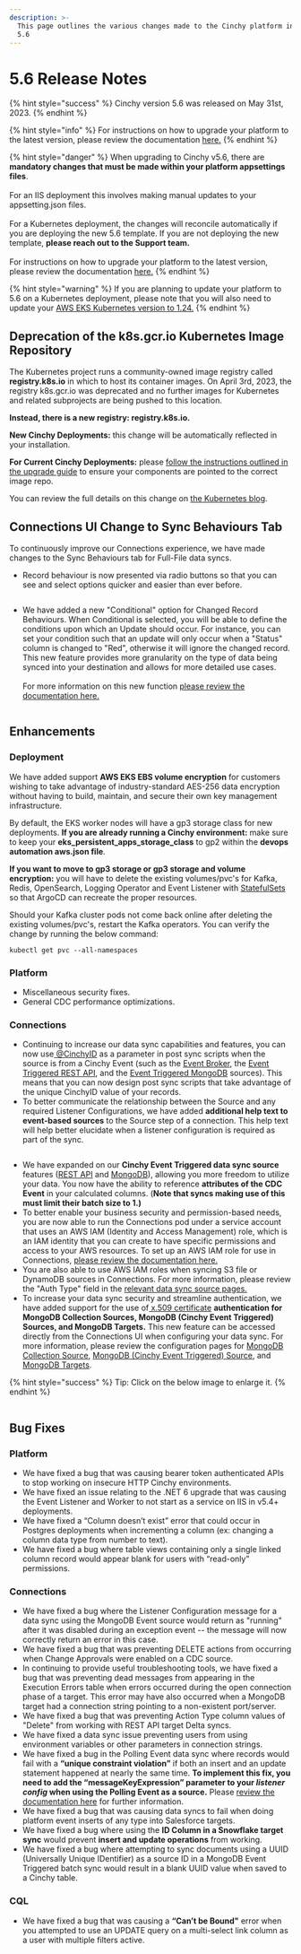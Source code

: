 ```yaml
---
description: >-
  This page outlines the various changes made to the Cinchy platform in version
  5.6
---
```


# 5.6 Release Notes

{% hint style="success" %}
Cinchy version 5.6 was released on May 31st, 2023.
{% endhint %}

{% hint style="info" %}
For instructions on how to upgrade your platform to the latest version, please review the documentation [here.](../../deployment-guide/upgrade-guides/)
{% endhint %}

{% hint style="danger" %}
When upgrading to Cinchy v5.6, there are **mandatory changes that must be made within your platform appsettings files**. \
\
For an IIS deployment this involves making manual updates to your appsetting.json files. \
\
For a Kubernetes deployment, the changes will reconcile automatically if you are deploying the new 5.6 template. If you are not deploying the new template, **please reach out to the Support team.** \
\
For instructions on how to upgrade your platform to the latest version, please review the documentation [here.](https://platform.docs.cinchy.com/deployment-guide/upgrade-guides/upgrading-cinchy-versions)
{% endhint %}

{% hint style="warning" %}
If you are planning to update your platform to 5.6 on a Kubernetes deployment, please note that you will also need to update your [AWS EKS Kubernetes version to 1.24.](../../deployment-guide/upgrade-guides/upgrading-cinchy-versions/kubernetes-upgrades/upgrading-aws-eks-kubernetes-version.md)
{% endhint %}

## Deprecation of the k8s.gcr.io Kubernetes Image Repository

The Kubernetes project runs a community-owned image registry called **registry.k8s.io** in which to host its container images. On April 3rd, 2023, the registry k8s.gcr.io was deprecated and no further images for Kubernetes and related subprojects are being pushed to this location.

**Instead, there is a new registry: registry.k8s.io.**

**New Cinchy Deployments:** this change will be automatically reflected in your installation.

**For Current Cinchy Deployments:** please [follow the instructions outlined in the upgrade guide](../../deployment-guide/upgrade-guides/upgrading-cinchy-versions/kubernetes-upgrades/updating-the-kubernetes-image-registry.md) to ensure your components are pointed to the correct image repo.

You can review the full details on this change on [the Kubernetes blog](https://kubernetes.io/blog/2023/02/06/k8s-gcr-io-freeze-announcement/).

## Connections UI Change to Sync Behaviours Tab

To continuously improve our Connections experience, we have made changes to the Sync Behaviours tab for Full-File data syncs.

* Record behaviour is now presented via radio buttons so that you can see and select options quicker and easier than ever before.

<figure><img src="../../.gitbook/assets/image (345).png" alt=""><figcaption></figcaption></figure>

* We have added a new "Conditional" option for Changed Record Behaviours. When Conditional is selected, you will be able to define the conditions upon which an Update should occur. For instance, you can set your condition such that an update will only occur when a "Status" column is changed to "Red", otherwise it will ignore the changed record. This new feature provides more granularity on the type of data being synced into your destination and allows for more detailed use cases.\
  \
  For more information on this new function [please review the documentation here.](../../data-syncs/building-data-syncs/sync-actions.md#full-file-sync-conditional-changed-record-behaviour)

<figure><img src="../../.gitbook/assets/image (454).png" alt=""><figcaption></figcaption></figure>

## Enhancements

### Deployment

We have added support **AWS EKS EBS volume encryption** for customers wishing to take advantage of industry-standard AES-256 data encryption without having to build, maintain, and secure their own key management infrastructure.

By default, the EKS worker nodes will have a gp3 storage class for new deployments. **If you are already running a Cinchy environment:** make sure to keep your **eks\_persistent\_apps\_storage\_class** to gp2 within the **devops automation aws.json file**.&#x20;

**If you want to move to gp3 storage or gp3 storage and volume encryption:** you will have to delete the existing volumes/pvc's for Kafka, Redis, OpenSearch, Logging Operator and Event Listener with [StatefulSets](https://kubernetes.io/docs/concepts/workloads/controllers/statefulset/) so that ArgoCD can recreate the proper resources.&#x20;

Should your Kafka cluster pods not come back online after deleting the existing volumes/pvc's, restart the Kafka operators. You can verify the change by running the below command:

```
kubectl get pvc --all-namespaces
```

### Platform

* Miscellaneous security fixes.
* General CDC performance optimizations.

### Connections

* Continuing to increase our data sync capabilities and features, you can now use[ @CinchyID](https://platform.docs.cinchy.com/guides-for-using-cinchy/builder-guides/creating-tables/columns#1.1-cinchy-id) as a parameter in post sync scripts when the source is from a Cinchy Event (such as the [Event Broker](../../data-syncs/supported-data-sync-sources/cinchy-event-broker-cdc/), the [Event Triggered REST API](../../data-syncs/supported-data-sync-sources/rest-api-cinchy-event-triggered.md), and the [Event Triggered MongoDB](../../data-syncs/supported-data-sync-sources/mongodb-collection-cinchy-event-triggered.md) sources). This means that you can now design post sync scripts that take advantage of the unique CinchyID value of your records.
* To better communicate the relationship between the Source and any required Listener Configurations, we have added **additional help text to event-based sources** to the Source step of a connection. This help text will help better elucidate when a listener configuration is required as part of the sync.

<figure><img src="../../.gitbook/assets/image (103).png" alt=""><figcaption></figcaption></figure>

* We have expanded on our **Cinchy Event Triggered data sync source** features ([REST API](../../data-syncs/supported-data-sync-sources/rest-api-cinchy-event-triggered.md) and [MongoDB](../../data-syncs/supported-data-sync-sources/mongodb-collection-cinchy-event-triggered.md)), allowing you more freedom to utilize your data. You now have the ability to reference **attributes of the CDC Event** in your calculated columns. (**Note that syncs making use of this must limit their batch size to 1.)**
* To better enable your business security and permission-based needs, you are now able to run the Connections pod under a service account that uses an AWS IAM (Identity and Access Management) role, which is an IAM identity that you can create to have specific permissions and access to your AWS resources. To set up an AWS IAM role for use in Connections, [please review the documentation here.](../../deployment-guide/deployment-installation-guides/kubernetes-deployment-installation/configuring-aws-iam-for-connections.md)
* You are also able to use AWS IAM roles when syncing S3 file or DynamoDB sources in Connections. For more information, please review the "Auth Type" field in the [relevant data sync source pages.](../../data-syncs/supported-data-sync-sources/)
* To increase your data sync security and streamline authentication, we have added support for the use of[ x.509 certificate](https://sectigo.com/resource-library/what-is-x509-certificate) **authentication for MongoDB Collection Sources, MongoDB (Cinchy Event Triggered) Sources, and MongoDB Targets.** This new feature can be accessed directly from the Connections UI when configuring your data sync. For more information, please review the configuration pages for [MongoDB Collection Source](../../data-syncs/supported-data-sync-sources/mongodb-collection/), [MongoDB (Cinchy Event Triggered) Source](../../data-syncs/supported-data-sync-sources/mongodb-collection-cinchy-event-triggered.md), and [MongoDB Targets](../../data-syncs/supported-data-sync-destinations/mongodb-collection.md).

{% hint style="success" %}
Tip: Click on the below image to enlarge it.
{% endhint %}

<figure><img src="../../.gitbook/assets/image (350).png" alt=""><figcaption></figcaption></figure>

## Bug Fixes

### Platform

* We have fixed a bug that was causing bearer token authenticated APIs to stop working on insecure HTTP Cinchy environments.
* We have fixed an issue relating to the .NET 6 upgrade that was causing the Event Listener and Worker to not start as a service on IIS in v5.4+ deployments.
* We have fixed a “Column doesn’t exist” error that could occur in Postgres deployments when incrementing a column (ex: changing a column data type from number to text).
* We have fixed a bug where table views containing only a single linked column record would appear blank for users with “read-only” permissions.

### Connections

* We have fixed a bug where the Listener Configuration message for a data sync using the MongoDB Event source would return as "running" after it was disabled during an exception event -- the message will now correctly return an error in this case.
* We have fixed a bug that was preventing DELETE actions from occurring when Change Approvals were enabled on a CDC source.
* In continuing to provide useful troubleshooting tools, we have fixed a bug that was preventing dead messages from appearing in the Execution Errors table when errors occurred during the open connection phase of a target. This error may have also occurred when a MongoDB target had a connection string pointing to a non-existent port/server.
* We have fixed a bug that was preventing Action Type column values of "Delete" from working with REST API target Delta syncs.
* We have fixed a data sync issue preventing users from using environment variables or other parameters in connection strings.
* We have fixed a bug in the Polling Event data sync where records would fail with a **“unique constraint violation”** if both an insert and an update statement happened at nearly the same time. **To implement this fix, you need to add the “messageKeyExpression” parameter to your **_**listener config**_** when using the Polling Event as a source.** Please [review the documentation here](broken-reference) for further information.
* We have fixed a bug that was causing data syncs to fail when doing platform event inserts of any type into Salesforce targets.
* We have fixed a bug where using the **ID Column in a Snowflake target sync** would prevent **insert and update operations** from working.
* We have fixed a bug where attempting to sync documents using a UUID (Universally Unique IDentifier) as a source ID in a MongoDB Event Triggered batch sync would result in a blank UUID value when saved to a Cinchy table.

### CQL

* We have fixed a bug that was causing a **“Can’t be Bound"** error when you attempted to use an UPDATE query on a multi-select link column as a user with multiple filters active.

